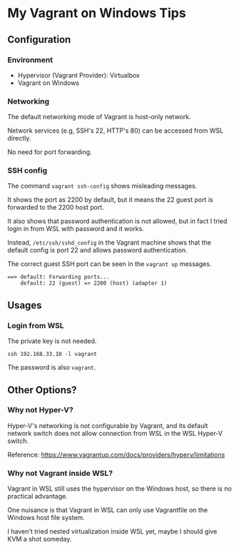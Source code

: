 # My Vagrant on Windows Tips

## Configuration

### Environment

* Hypervisor (Vagrant Provider): Virtualbox
* Vagrant on Windows

### Networking

The default networking mode of Vagrant is host-only network.

Network services (e.g, SSH's 22, HTTP's 80) can be accessed from WSL directly.

No need for port forwarding.

### SSH config

The command `vagrant ssh-config` shows misleading messages.

It shows the port as 2200 by default, but it means the 22 guest port is forwarded to the 2200 host port.

It also shows that password authentication is not allowed, but in fact I tried login in from WSL with password and it works.

Instead, `/etc/ssh/sshd_config` in the Vagrant machine shows that the default config is port 22 and allows password authentication.

The correct guest SSH port can be seen in the `vagrant up` messages.

```
==> default: Forwarding ports...
    default: 22 (guest) => 2200 (host) (adapter 1)
```

## Usages

### Login from WSL

The private key is not needed.

```
ssh 192.168.33.10 -l vagrant
```

The password is also `vagrant`.

## Other Options?

### Why not Hyper-V?

Hyper-V's networking is not configurable by Vagrant, and its default network switch does not allow connection from WSL in the WSL Hyper-V switch.

Reference:
https://www.vagrantup.com/docs/providers/hyperv/limitations

### Why not Vagrant inside WSL?

Vagrant in WSL still uses the hypervisor on the Windows host, so there is no practical advantage.

One nuisance is that Vagrant in WSL can only use Vagrantfile on the Windows host file system.

I haven't tried nested virtualization inside WSL yet, maybe I should give KVM a shot someday.
